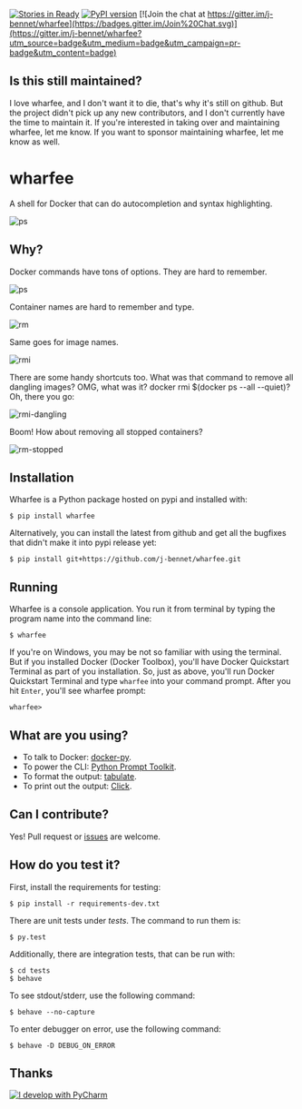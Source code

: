 [![Stories in Ready](https://badge.waffle.io/j-bennet/wharfee.png?label=ready&title=Ready)](https://waffle.io/j-bennet/wharfee)
[![PyPI version](https://badge.fury.io/py/wharfee.svg)](http://badge.fury.io/py/wharfee)
[![Join the chat at https://gitter.im/j-bennet/wharfee](https://badges.gitter.im/Join%20Chat.svg)](https://gitter.im/j-bennet/wharfee?utm_source=badge&utm_medium=badge&utm_campaign=pr-badge&utm_content=badge)
## Is this still maintained?

I love wharfee, and I don't want it to die, that's why it's still on github. But the project didn't pick up any new contributors, and I don't currently have the time to maintain it. If you're interested in taking over and maintaining wharfee, let me know. If you want to sponsor maintaining wharfee, let me know as well.

# wharfee

A shell for Docker that can do autocompletion and syntax highlighting.

![ps](screenshots/wharfee-demo.gif)

## Why?

Docker commands have tons of options. They are hard to remember.

![ps](screenshots/ps-containers.png)

Container names are hard to remember and type.

![rm](screenshots/rm-containers.png)

Same goes for image names.

![rmi](screenshots/rmi-images.png)

There are some handy shortcuts too. What was that command to remove all dangling images? OMG, what was it? docker rmi $(docker ps --all --quiet)? Oh, there you go:

![rmi-dangling](screenshots/rmi-all-dangling.png)

Boom! How about removing all stopped containers?

![rm-stopped](screenshots/rm-all-stopped.png)

## Installation

Wharfee is a Python package hosted on pypi and installed with:

    $ pip install wharfee
    
Alternatively, you can install the latest from github and get all the bugfixes that didn't make it into pypi release yet:

    $ pip install git+https://github.com/j-bennet/wharfee.git

## Running

Wharfee is a console application. You run it from terminal by typing the program name into
the command line:

    $ wharfee
    
If you're on Windows, you may be not so familiar with using the terminal. But if you installed
Docker (Docker Toolbox), you'll have Docker Quickstart Terminal as part of you installation. So,
just as above, you'll run Docker Quickstart Terminal and type `wharfee` into your command prompt.
After you hit `Enter`, you'll see wharfee prompt:

    wharfee>

## What are you using?

* To talk to Docker: [docker-py](https://github.com/docker/docker-py).
* To power the CLI: [Python Prompt Toolkit](http://github.com/jonathanslenders/python-prompt-toolkit).
* To format the output: [tabulate](https://pypi.python.org/pypi/tabulate).
* To print out the output: [Click](http://click.pocoo.org/3/).

## Can I contribute?

Yes! Pull request or [issues](https://github.com/j-bennet/wharfee/issues) are welcome.

## How do you test it?

First, install the requirements for testing:

    $ pip install -r requirements-dev.txt

There are unit tests under *tests*. The command to run them is:

    $ py.test

Additionally, there are integration tests, that can be run with:

    $ cd tests
    $ behave

To see stdout/stderr, use the following command:

    $ behave --no-capture
    
To enter debugger on error, use the following command:
 
    $ behave -D DEBUG_ON_ERROR

## Thanks

[![I develop with PyCharm](screenshots/icon_PyCharm.png)](https://www.jetbrains.com/pycharm/)
